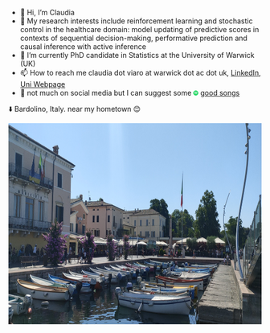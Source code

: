 - 👋 Hi, I’m Claudia
- 👀 My research interests include reinforcement learning and stochastic control in the healthcare domain: model updating of predictive scores in contexts of sequential decision-making, performative prediction and causal inference with active inference
- 🌱 I’m currently PhD candidate in Statistics at the University of Warwick (UK)
- 📫 How to reach me claudia dot viaro at warwick dot ac dot uk, [LinkedIn](https://www.linkedin.com/in/claudia-viaro/), [Uni Webpage](https://warwick.ac.uk/fac/sci/statistics/staff/research_students/viaro/)  
- :mobile_phone_off: not much on social media but I can suggest some <img width="10" height="10" src="https://github.com/claudia-viaro/claudia-viaro/blob/main/utils/Spotify.png"> [good songs](https://open.spotify.com/user/1184070719?si=c14951380f314b45) <br />

:arrow_down: Bardolino, Italy. near my hometown :blush:
 
<img width="2000" height="400" src="https://github.com/claudia-viaro/claudia-viaro/blob/main/utils/IMG20220703104638__.jpg">

<!---
claudia-viaro/claudia-viaro is a ✨ special ✨ repository because its `README.md` (this file) appears on your GitHub profile.
You can click the Preview link to take a look at your changes.
--->
